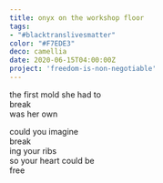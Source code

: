 ```yaml
---
title: onyx on the workshop floor
tags:
- "#blacktranslivesmatter"
color: "#F7EDE3"
deco: camellia
date: 2020-06-15T04:00:00Z
project: 'freedom-is-non-negotiable'
---
```


the first mold she had to  
break  
was her own  

could you imagine  
break  
ing your ribs  
so your heart could be  
free 

